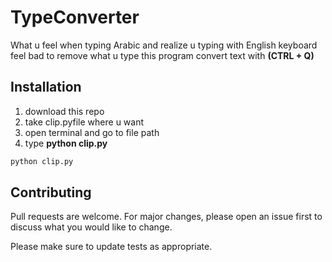 # TypeConverter

What u feel when typing Arabic and realize u typing with English keyboard
feel bad to remove what u type 
this program convert text with **(CTRL + Q)**
## Installation
1. download this repo 
2. take clip.pyfile where u want 
3. open terminal and go to file path
4. type **python clip.py**

```bash
python clip.py
```

## Contributing

Pull requests are welcome. For major changes, please open an issue first
to discuss what you would like to change.

Please make sure to update tests as appropriate.

